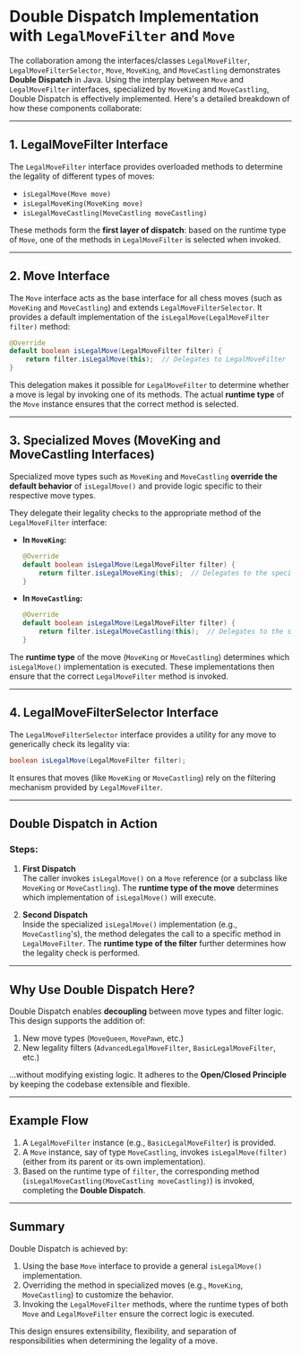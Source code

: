 # Double Dispatch Implementation with `LegalMoveFilter` and `Move`

The collaboration among the interfaces/classes `LegalMoveFilter`, `LegalMoveFilterSelector`, `Move`, `MoveKing`, and `MoveCastling` demonstrates **Double Dispatch** in Java. Using the interplay between `Move` and `LegalMoveFilter` interfaces, specialized by `MoveKing` and `MoveCastling`, Double Dispatch is effectively implemented. Here's a detailed breakdown of how these components collaborate:

---

## **1. LegalMoveFilter Interface**
The `LegalMoveFilter` interface provides overloaded methods to determine the legality of different types of moves:

- `isLegalMove(Move move)`
- `isLegalMoveKing(MoveKing move)`
- `isLegalMoveCastling(MoveCastling moveCastling)`

These methods form the **first layer of dispatch**: based on the runtime type of `Move`, one of the methods in `LegalMoveFilter` is selected when invoked.

---

## **2. Move Interface**
The `Move` interface acts as the base interface for all chess moves (such as `MoveKing` and `MoveCastling`) and extends `LegalMoveFilterSelector`. It provides a default implementation of the `isLegalMove(LegalMoveFilter filter)` method:

```java
@Override
default boolean isLegalMove(LegalMoveFilter filter) {
    return filter.isLegalMove(this);  // Delegates to LegalMoveFilter
}
```

This delegation makes it possible for `LegalMoveFilter` to determine whether a move is legal by invoking one of its methods. The actual **runtime type** of the `Move` instance ensures that the correct method is selected.

---

## **3. Specialized Moves (MoveKing and MoveCastling Interfaces)**
Specialized move types such as `MoveKing` and `MoveCastling` **override the default behavior** of `isLegalMove()` and provide logic specific to their respective move types.

They delegate their legality checks to the appropriate method of the `LegalMoveFilter` interface:

- **In `MoveKing`:**
  ```java
  @Override
  default boolean isLegalMove(LegalMoveFilter filter) {
      return filter.isLegalMoveKing(this);  // Delegates to the specific method for king moves
  }
  ```

- **In `MoveCastling`:**
  ```java
  @Override
  default boolean isLegalMove(LegalMoveFilter filter) {
      return filter.isLegalMoveCastling(this);  // Delegates to the specific method for castling moves
  }
  ```

The **runtime type** of the move (`MoveKing` or `MoveCastling`) determines which `isLegalMove()` implementation is executed. These implementations then ensure that the correct `LegalMoveFilter` method is invoked.

---

## **4. LegalMoveFilterSelector Interface**
The `LegalMoveFilterSelector` interface provides a utility for any move to generically check its legality via:

```java
boolean isLegalMove(LegalMoveFilter filter);
```

It ensures that moves (like `MoveKing` or `MoveCastling`) rely on the filtering mechanism provided by `LegalMoveFilter`.

---

## **Double Dispatch in Action**

### **Steps:**
1. **First Dispatch**  
   The caller invokes `isLegalMove()` on a `Move` reference (or a subclass like `MoveKing` or `MoveCastling`). The **runtime type of the move** determines which implementation of `isLegalMove()` will execute.

2. **Second Dispatch**  
   Inside the specialized `isLegalMove()` implementation (e.g., `MoveCastling`'s), the method delegates the call to a specific method in `LegalMoveFilter`. The **runtime type of the filter** further determines how the legality check is performed.

---

## **Why Use Double Dispatch Here?**
Double Dispatch enables **decoupling** between move types and filter logic. This design supports the addition of:

1. New move types (`MoveQueen`, `MovePawn`, etc.)
2. New legality filters (`AdvancedLegalMoveFilter`, `BasicLegalMoveFilter`, etc.)

...without modifying existing logic. It adheres to the **Open/Closed Principle** by keeping the codebase extensible and flexible.

---

## **Example Flow**
1. A `LegalMoveFilter` instance (e.g., `BasicLegalMoveFilter`) is provided.
2. A `Move` instance, say of type `MoveCastling`, invokes `isLegalMove(filter)` (either from its parent or its own implementation).
3. Based on the runtime type of `filter`, the corresponding method (`isLegalMoveCastling(MoveCastling moveCastling)`) is invoked, completing the **Double Dispatch**.

---

## **Summary**
Double Dispatch is achieved by:
1. Using the base `Move` interface to provide a general `isLegalMove()` implementation.
2. Overriding the method in specialized moves (e.g., `MoveKing`, `MoveCastling`) to customize the behavior.
3. Invoking the `LegalMoveFilter` methods, where the runtime types of both `Move` and `LegalMoveFilter` ensure the correct logic is executed.

This design ensures extensibility, flexibility, and separation of responsibilities when determining the legality of a move.